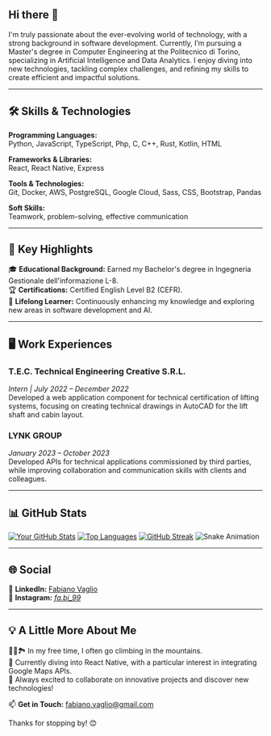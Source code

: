 ## Hi there 👋

I'm truly passionate about the ever-evolving world of technology, with a strong background in software development. Currently, I’m pursuing a Master's degree in Computer Engineering at the Politecnico di Torino, specializing in Artificial Intelligence and Data Analytics. I enjoy diving into new technologies, tackling complex challenges, and refining my skills to create efficient and impactful solutions.

---

## 🛠️ Skills & Technologies  
**Programming Languages:**  
Python, JavaScript, TypeScript, Php, C, C++, Rust, Kotlin, HTML  

**Frameworks & Libraries:**  
React, React Native, Express  

**Tools & Technologies:**  
Git, Docker, AWS, PostgreSQL, Google Cloud, Sass, CSS, Bootstrap, Pandas  

**Soft Skills:**  
Teamwork, problem-solving, effective communication  

---

## 🌟 Key Highlights  
🎓 **Educational Background:** Earned my Bachelor's degree in Ingegneria Gestionale dell'informazione L-8.  
🏆 **Certifications:** Certified English Level B2 (CEFR).  
🌱 **Lifelong Learner:** Continuously enhancing my knowledge and exploring new areas in software development and AI.  

---

## 🖥️ Work Experiences  

### **T.E.C. Technical Engineering Creative S.R.L.**  
*Intern | July 2022 – December 2022*  
Developed a web application component for technical certification of lifting systems, focusing on creating technical drawings in AutoCAD for the lift shaft and cabin layout.  

### **LYNK GROUP**  
*January 2023 – October 2023*  
Developed APIs for technical applications commissioned by third parties, while improving collaboration and communication skills with clients and colleagues.  

---

## 📊 GitHub Stats  
[![Your GitHub Stats](https://github-readme-stats.vercel.app/api?username=VaglioFabiano&show_icons=true&theme=radical&hide_title=true)](https://github.com/VaglioFabiano)
[![Top Languages](https://github-readme-stats.vercel.app/api/top-langs/?username=VaglioFabiano&layout=compact&theme=radical&hide_border=true)](https://github.com/VaglioFabiano)
[![GitHub Streak](https://github-readme-streak-stats.herokuapp.com/?user=VaglioFabiano&theme=algolia&hide_border=false)](https://git.io/streak-stats)
![Snake Animation](https://github.com/VaglioFabiano/VaglioFabiano/blob/main/assets/github-contribution-grid-snake.svg)

---

## 🌐 Social  
🔗 **LinkedIn:** [Fabiano Vaglio](https://www.linkedin.com/in/fabiano-vaglio-65149b254/)  
📸 **Instagram:** [_fa.bi_99_](https://www.instagram.com/_fa.bi_99_/) 

---

## 💡 A Little More About Me  
🧗‍♂️🏞️ In my free time, I often go climbing in the mountains.  
🌱 Currently diving into React Native, with a particular interest in integrating Google Maps APIs.  
🚀 Always excited to collaborate on innovative projects and discover new technologies!  

📫 **Get in Touch:** fabiano.vaglio@gmail.com  

Thanks for stopping by! 😊
